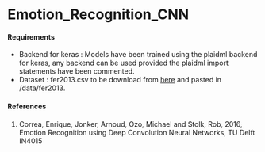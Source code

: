 # Emotion_Recognition_CNN

#### Requirements 

* Backend for keras : Models have been trained using the plaidml backend for keras, any backend can be used provided the plaidml import statements have been commented.
* Dataset : fer2013.csv to be download from [here](https://www.kaggle.com/c/challenges-in-representation-learning-facial-expression-recognition-challenge/data) and pasted in /data/fer2013.

#### References
1) Correa, Enrique,  Jonker, Arnoud, Ozo, Michael and Stolk, Rob, 2016, Emotion Recognition using Deep Convolution Neural Networks, TU Delft IN4015


